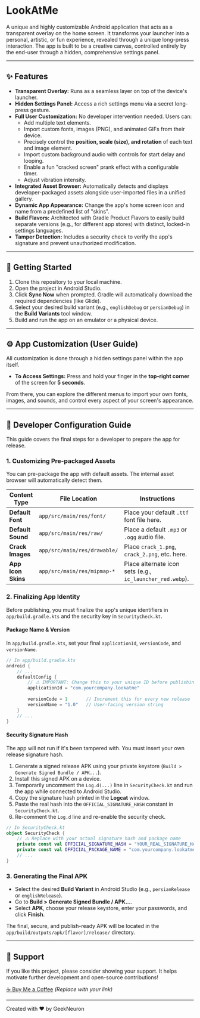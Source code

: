 # LookAtMe

A unique and highly customizable Android application that acts as a transparent overlay on the home screen. It transforms your launcher into a personal, artistic, or fun experience, revealed through a unique long-press interaction. The app is built to be a creative canvas, controlled entirely by the end-user through a hidden, comprehensive settings panel.

---

## ✨ Features

-   **Transparent Overlay:** Runs as a seamless layer on top of the device's launcher.
-   **Hidden Settings Panel:** Access a rich settings menu via a secret long-press gesture.
-   **Full User Customization:** No developer intervention needed. Users can:
    -   Add multiple text elements.
    -   Import custom fonts, images (PNG), and animated GIFs from their device.
    -   Precisely control the **position, scale (size), and rotation** of each text and image element.
    -   Import custom background audio with controls for start delay and looping.
    -   Enable a fun "cracked screen" prank effect with a configurable timer.
    -   Adjust vibration intensity.
-   **Integrated Asset Browser:** Automatically detects and displays developer-packaged assets alongside user-imported files in a unified gallery.
-   **Dynamic App Appearance:** Change the app's home screen icon and name from a predefined list of "skins".
-   **Build Flavors:** Architected with Gradle Product Flavors to easily build separate versions (e.g., for different app stores) with distinct, locked-in settings languages.
-   **Tamper Detection:** Includes a security check to verify the app's signature and prevent unauthorized modification.

---

## 🚀 Getting Started

1.  Clone this repository to your local machine.
2.  Open the project in Android Studio.
3.  Click **Sync Now** when prompted. Gradle will automatically download the required dependencies (like Glide).
4.  Select your desired build variant (e.g., `englishDebug` or `persianDebug`) in the **Build Variants** tool window.
5.  Build and run the app on an emulator or a physical device.

---

## ⚙️ App Customization (User Guide)

All customization is done through a hidden settings panel within the app itself.

-   **To Access Settings:** Press and hold your finger in the **top-right corner** of the screen for **5 seconds**.

From there, you can explore the different menus to import your own fonts, images, and sounds, and control every aspect of your screen's appearance.

---

## 🔧 Developer Configuration Guide

This guide covers the final steps for a developer to prepare the app for release.

### 1. Customizing Pre-packaged Assets

You can pre-package the app with default assets. The internal asset browser will automatically detect them.

| Content Type       | File Location                | Instructions                                 |
| ------------------ | ---------------------------- | -------------------------------------------- |
| **Default Font** | `app/src/main/res/font/`     | Place your default `.ttf` font file here.    |
| **Default Sound** | `app/src/main/res/raw/`      | Place a default `.mp3` or `.ogg` audio file. |
| **Crack Images** | `app/src/main/res/drawable/` | Place `crack_1.png`, `crack_2.png`, etc. here. |
| **App Icon Skins** | `app/src/main/res/mipmap-*`  | Place alternate icon sets (e.g., `ic_launcher_red.webp`). |

### 2. Finalizing App Identity

Before publishing, you must finalize the app's unique identifiers in `app/build.gradle.kts` and the security key in `SecurityCheck.kt`.

#### **Package Name & Version**

In `app/build.gradle.kts`, set your final `applicationId`, `versionCode`, and `versionName`.

```kotlin
// In app/build.gradle.kts
android {
    // ...
    defaultConfig {
        // ⚠️ IMPORTANT: Change this to your unique ID before publishing!
        applicationId = "com.yourcompany.lookatme"
        
        versionCode = 1       // Increment this for every new release
        versionName = "1.0"   // User-facing version string
    }
    // ...
}
```

#### **Security Signature Hash**

The app will not run if it's been tampered with. You must insert your own release signature hash.

1.  Generate a signed release APK using your private keystore (`Build > Generate Signed Bundle / APK...`).
2.  Install this signed APK on a device.
3.  Temporarily uncomment the `Log.d(...)` line in `SecurityCheck.kt` and run the app while connected to Android Studio.
4.  Copy the signature hash printed in the **Logcat** window.
5.  Paste the real hash into the `OFFICIAL_SIGNATURE_HASH` constant in `SecurityCheck.kt`.
6.  Re-comment the `Log.d` line and re-enable the security check.

```kotlin
// In SecurityCheck.kt
object SecurityCheck {
    // ⚠️ Replace with your actual signature hash and package name
    private const val OFFICIAL_SIGNATURE_HASH = "YOUR_REAL_SIGNATURE_HASH_FROM_LOGCAT"
    private const val OFFICIAL_PACKAGE_NAME = "com.yourcompany.lookatme"
    // ...
}
```

### 3. Generating the Final APK

-   Select the desired **Build Variant** in Android Studio (e.g., `persianRelease` or `englishRelease`).
-   Go to **Build > Generate Signed Bundle / APK...**.
-   Select **APK**, choose your release keystore, enter your passwords, and click **Finish**.

The final, secure, and publish-ready APK will be located in the `app/build/outputs/apk/[flavor]/release/` directory.

---

## 🤝 Support

If you like this project, please consider showing your support. It helps motivate further development and open-source contributions!

[☕ Buy Me a Coffee](https://www.buymeacoffee.com/your_username) *(Replace with your link)*

---

Created with ❤️ by GeekNeuron
